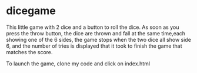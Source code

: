 # dicegame
This little game with 2 dice and a button to roll the dice. 
As soon as you press the throw button, the dice are thrown and fall at the same time,each showing one of the 6 sides, the game stops when the two dice all show side 6, and the number of tries is displayed that it took to finish the game that matches the score.

To launch the game, clone my code and click on index.html
